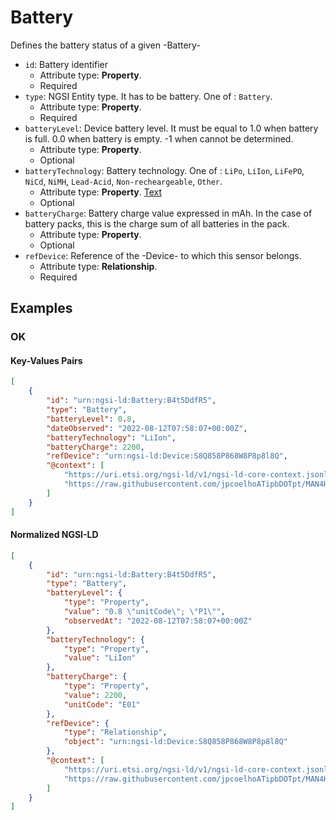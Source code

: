 # Battery

Defines the battery status of a given -Battery-
-  `id`: Battery identifier
   -  Attribute type: **Property**. 
   -  Required
-  `type`: NGSI Entity type. It has to be battery. One of : `Battery`.
   -  Attribute type: **Property**. 
   -  Required
-  `batteryLevel`: Device battery level. It must be equal to 1.0 when battery is full. 0.0 when battery is empty. -1 when cannot be determined.
   -  Attribute type: **Property**. 
   -  Optional
-  `batteryTechnology`: Battery technology. One of : `LiPo`, `LiIon`, `LiFePO`, `NiCd`, `NiMH`, `Lead-Acid`, `Non-recheargeable`, `Other`.
   -  Attribute type: **Property**. [Text](https://schema.org/Text)
   -  Optional
-  `batteryCharge`: Battery charge value expressed in mAh. In the case of battery packs, this is the charge sum of all batteries in the pack.
   -  Attribute type: **Property**. 
   -  Optional
-  `refDevice`: Reference of the -Device- to which this sensor belongs.
   -  Attribute type: **Relationship**. 
   -  Required



## Examples

### OK


#### Key-Values Pairs

```json
[
    {
        "id": "urn:ngsi-ld:Battery:B4t5DdfR5",
        "type": "Battery",
        "batteryLevel": 0.8,
        "dateObserved": "2022-08-12T07:58:07+00:00Z",
        "batteryTechnology": "LiIon",
        "batteryCharge": 2200,
        "refDevice": "urn:ngsi-ld:Device:S8Q858P868W8P8p8l8Q",
        "@context": [
            "https://uri.etsi.org/ngsi-ld/v1/ngsi-ld-core-context.jsonld",
            "https://raw.githubusercontent.com/jpcoelhoATipbDOTpt/MAN4HEALTH/main/DataModel/Hardware/Battery/Context/context-keyvalues.jsonld"
        ]
    }
]
```

#### Normalized NGSI-LD

```json
[
    {
        "id": "urn:ngsi-ld:Battery:B4t5DdfR5",
        "type": "Battery",
        "batteryLevel": {
            "type": "Property",
            "value": "0.8 \"unitCode\"; \"P1\"",
            "observedAt": "2022-08-12T07:58:07+00:00Z"
        },
        "batteryTechnology": {
            "type": "Property",
            "value": "LiIon"
        },
        "batteryCharge": {
            "type": "Property",
            "value": 2200,
            "unitCode": "E01"
        },
        "refDevice": {
            "type": "Relationship",
            "object": "urn:ngsi-ld:Device:S8Q858P868W8P8p8l8Q"
        },
        "@context": [
            "https://uri.etsi.org/ngsi-ld/v1/ngsi-ld-core-context.jsonld",
            "https://raw.githubusercontent.com/jpcoelhoATipbDOTpt/MAN4HEALTH/main/DataModel/Hardware/Battery/Context/context-normalized.jsonld"
        ]
    }
]
```
